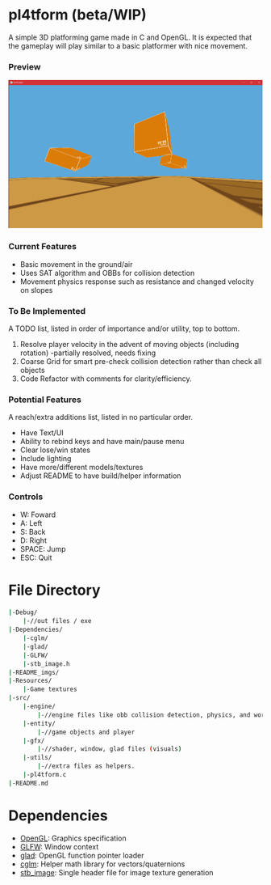 # pl4tform (beta/WIP)

A simple 3D platforming game made in C and OpenGL. It is expected that the gameplay will play similar to a basic platformer with nice movement.

### Preview

![thumbnail](README_imgs/game_beta_movingObjs.png)

### Current Features
- Basic movement in the ground/air
- Uses SAT algorithm and OBBs for collision detection
- Movement physics response such as resistance and changed velocity on slopes


### To Be Implemented
A TODO list, listed in order of importance and/or utility, top to bottom.
1. Resolve player velocity in the advent of moving objects (including rotation) -partially resolved, needs fixing
2. Coarse Grid for smart pre-check collision detection rather than check all objects
3. Code Refactor with comments for clarity/efficiency.

### Potential Features
A reach/extra additions list, listed in no particular order.
- Have Text/UI
- Ability to rebind keys and have main/pause menu
- Clear lose/win states
- Include lighting
- Have more/different models/textures
- Adjust README to have build/helper information

### Controls
- W: Foward
- A: Left
- S: Back
- D: Right
- SPACE: Jump
- ESC: Quit

# File Directory
```bash
|-Debug/
	|-//out files / exe
|-Dependencies/
	|-cglm/
	|-glad/
	|-GLFW/
	|-stb_image.h
|-README_imgs/
|-Resources/
	|-Game textures
|-src/
	|-engine/
		|-//engine files like obb collision detection, physics, and world
	|-entity/
		|-//game objects and player
	|-gfx/
		|-//shader, window, glad files (visuals)
	|-utils/
		|-//extra files as helpers.
	|-pl4tform.c
|-README.md
```

# Dependencies
- [OpenGL](https://www.opengl.org/): Graphics specification
- [GLFW](https://github.com/glfw/glfw): Window context
- [glad](https://github.com/Dav1dde/glad): OpenGL function pointer loader
- [cglm](https://github.com/recp/cglm): Helper math library for vectors/quaternions
- [stb_image](https://github.com/nothings/stb/blob/master/stb_image.h): Single header file for image texture generation

